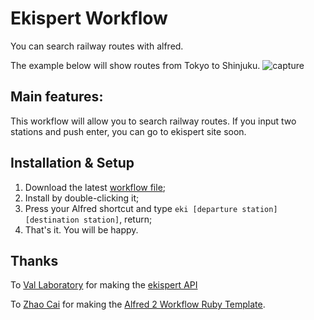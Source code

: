 # Ekispert Workflow

You can search railway routes with alfred.

The example below will show routes from Tokyo to Shinjuku.
![capture](https://raw.github.com/shibu-t/ekispert-workflow/master/screenshots/capture.png)

## Main features:
This workflow will allow you to search railway routes. If you input two stations and push enter, you can go to ekispert site soon.

## Installation & Setup
1. Download the latest [workflow
file](https://github.com/shibu-t/ekispert-workflow/raw/master/Ekispert%20Workflow.alfredworkflow);
2. Install by double-clicking it;
3. Press your Alfred shortcut and type ```eki [departure station] [destination station]```, return;
4. That's it. You will be happy.


## Thanks
To [Val Laboratory](http://www.val.co.jp/) for making the [ekispert API](http://webservice.ekispert.com/)

To [Zhao Cai](https://github.com/zhaocai) for making the [Alfred 2 Workflow Ruby Template](https://github.com/zhaocai/alfred2-ruby-template).

